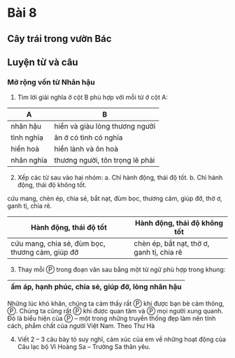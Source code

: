 # Bài 8
## Cây trái trong vườn Bác

## Luyện từ và câu

### Mở rộng vốn từ Nhân hậu
1. Tìm lời giải nghĩa ở cột B phù hợp với mỗi từ ở cột A:

| A | B |
|---|---|
| nhân hậu | hiền và giàu lòng thương người |
| tình nghĩa | ăn ở có tình có nghĩa |
| hiền hoà | hiền lành và ôn hoà |
| nhân nghĩa | thương người, tôn trọng lẽ phải |

2. Xếp các từ sau vào hai nhóm:
a. Chỉ hành động, thái độ tốt.
b. Chỉ hành động, thái độ không tốt.

cứu mang, chèn ép, chia sẻ, bắt nạt, đùm bọc, thương cảm, giúp đỡ, thờ ơ, ganh tị, chia rẽ.

| Hành động, thái độ tốt | Hành động, thái độ không tốt |
|---|---|
| cứu mang, chia sẻ, đùm bọc, thương cảm, giúp đỡ | chèn ép, bắt nạt, thờ ơ, ganh tị, chia rẽ |

3. Thay mỗi Ⓟ trong đoạn văn sau bằng một từ ngữ phù hợp trong khung:

| ấm áp, hạnh phúc, chia sẻ, giúp đỡ, lòng nhân hậu |
|---|

Những lúc khó khăn, chúng ta cảm thấy rất Ⓟ khi được bạn bè cảm thông, Ⓟ. Chúng ta cũng rất Ⓟ khi được quan tâm và Ⓟ mọi người xung quanh. Đó là biểu hiện của Ⓟ – một trong những truyền thống đẹp làm nên tính cách, phẩm chất của người Việt Nam.
Theo Thư Hà

4. Viết 2 – 3 câu bày tỏ suy nghĩ, cảm xúc của em về những hoạt động của Câu lạc bộ Vì Hoàng Sa – Trường Sa thân yêu.
